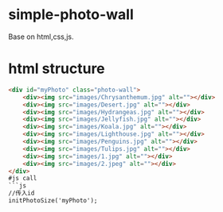 # simple-photo-wall
Base on html,css,js.
# html structure
```html
<div id="myPhoto" class="photo-wall">
    <div><img src="images/Chrysanthemum.jpg" alt=""></div>
    <div><img src="images/Desert.jpg" alt=""></div>
    <div><img src="images/Hydrangeas.jpg" alt=""></div>
    <div><img src="images/Jellyfish.jpg" alt=""></div>
    <div><img src="images/Koala.jpg" alt=""></div>
    <div><img src="images/Lighthouse.jpg" alt=""></div>
    <div><img src="images/Penguins.jpg" alt=""></div>
    <div><img src="images/Tulips.jpg" alt=""></div>
    <div><img src="images/1.jpg" alt=""></div>
    <div><img src="images/2.jpeg" alt=""></div>
</div>
#js call
```js
//传入id
initPhotoSize('myPhoto');

